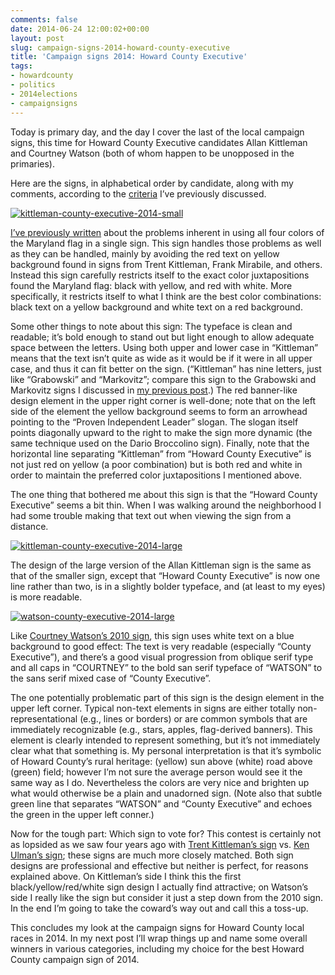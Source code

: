 ```yaml
---
comments: false
date: 2014-06-24 12:00:02+00:00
layout: post
slug: campaign-signs-2014-howard-county-executive
title: 'Campaign signs 2014: Howard County Executive'
tags:
- howardcounty
- politics
- 2014elections
- campaignsigns
---
```


Today is primary day, and the day I cover the last of the local campaign signs, this time for Howard County Executive candidates Allan Kittleman and Courtney Watson (both of whom happen to be unopposed in the primaries).

Here are the signs, in alphabetical order by candidate, along with my comments, according to the [criteria](/2014/06/04/campaign-signs-2014-judging-criteria/) I’ve previously discussed.

[![kittleman-county-executive-2014-small](http://hecker.files.wordpress.com/2014/06/kittleman-county-executive-2014-small.jpg?w=625)](https://hecker.files.wordpress.com/2014/06/kittleman-county-executive-2014-small.jpg)

[I’ve previously written](/2014/06/15/campaign-signs-2014-maryland-house-of-delegates-district-9a/) about the problems inherent in using all four colors of the Maryland flag in a single sign. This sign handles those problems as well as they can be handled, mainly by avoiding the red text on yellow background found in signs from Trent Kittleman, Frank Mirabile, and others. Instead this sign carefully restricts itself to the exact color juxtapositions found the Maryland flag: black with yellow, and red with white. More specifically, it restricts itself to what I think are the best color combinations: black text on a yellow background and white text on a red background.

Some other things to note about this sign: The typeface is clean and readable; it’s bold enough to stand out but light enough to allow adequate space between the letters. Using both upper and lower case in “Kittleman” means that the text isn’t quite as wide as it would be if it were in all upper case, and thus it can fit better on the sign. (“Kittleman” has nine letters, just like “Grabowski” and “Markovitz”; compare this sign to the Grabowski and Markovitz signs I discussed in [my previous post](/2014/06/23/campaign-signs-2014-howard-county-council-district-1/).) The red banner-like design element in the upper right corner is well-done; note that on the left side of the element the yellow background seems to form an arrowhead pointing to the “Proven Independent Leader” slogan. The slogan itself points diagonally upward to the right to make the sign more dynamic (the same technique used on the Dario Broccolino sign). Finally, note that the horizontal line separating “Kittleman” from “Howard County Executive” is not just red on yellow (a poor combination) but is both red and white in order to maintain the preferred color juxtapositions I mentioned above.

The one thing that bothered me about this sign is that the “Howard County Executive” seems a bit thin. When I was walking around the neighborhood I had some trouble making that text out when viewing the sign from a distance.

[![kittleman-county-executive-2014-large](http://hecker.files.wordpress.com/2014/06/kittleman-county-executive-2014-large.jpg?w=625)](https://hecker.files.wordpress.com/2014/06/kittleman-county-executive-2014-large.jpg)

The design of the large version of the Allan Kittleman sign is the same as that of the smaller sign, except that “Howard County Executive” is now one line rather than two, is in a slightly bolder typeface, and (at least to my eyes) is more readable.

[![watson-county-executive-2014-large](http://hecker.files.wordpress.com/2014/06/watson-county-executive-2014-large.jpg?w=625)](https://hecker.files.wordpress.com/2014/06/watson-county-executive-2014-large.jpg)

Like [Courtney Watson’s 2010 sign](/2013/06/25/looking-back-at-2010-howard-county-campaign-signs-part-3/), this sign uses white text on a blue background to good effect: The text is very readable (especially “County Executive”), and there’s a good visual progression from oblique serif type and all caps in “COURTNEY” to the bold san serif typeface of “WATSON” to the sans serif mixed case of “County Executive”.

The one potentially problematic part of this sign is the design element in the upper left corner. Typical non-text elements in signs are either totally non-representational (e.g., lines or borders) or are common symbols that are immediately recognizable (e.g., stars, apples, flag-derived banners). This element is clearly intended to represent something, but it’s not immediately clear what that something is. My personal interpretation is that it’s symbolic of Howard County’s rural heritage: (yellow) sun above (white) road above (green) field; however I’m not sure the average person would see it the same way as I do. Nevertheless the colors are very nice and brighten up what would otherwise be a plain and unadorned sign. (Note also that subtle green line that separates “WATSON” and “County Executive” and echoes the green in the upper left conner.)

Now for the tough part: Which sign to vote for? This contest is certainly not as lopsided as we saw four years ago with [Trent Kittleman’s sign](/2013/06/24/looking-back-at-2010-howard-county-campaign-signs-part-2/) vs. [Ken Ulman’s sign](/2013/06/25/looking-back-at-2010-howard-county-campaign-signs-part-3/); these signs are much more closely matched. Both sign designs are professional and effective but neither is perfect, for reasons explained above. On Kittleman’s side I think this the first black/yellow/red/white sign design I actually find attractive; on Watson’s side I really like the sign but consider it just a step down from the 2010 sign. In the end I’m going to take the coward’s way out and call this a toss-up.

This concludes my look at the campaign signs for Howard County local races in 2014. In my next post I’ll wrap things up and name some overall winners in various categories, including my choice for the best Howard County campaign sign of 2014.
